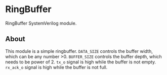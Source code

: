 # RingBuffer

RingBuffer SystemVerilog module.

## About

This module is a simple ringbuffer.
`DATA_SIZE` controls the buffer width, which can be any number >0.
`BUFFER_SIZE` controls the buffer depth, which needs to be power of 2.
`tx_o` signal is high while the buffer is not empty.
`rx_ack_o` signal is high while the buffer is not full.
